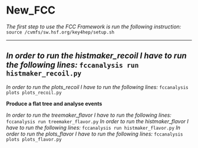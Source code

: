 # New_FCC
_The first step to use the FCC Framework is run the following instruction:_
 `source /cvmfs/sw.hsf.org/key4hep/setup.sh`
 ___
_In order to run the histmaker_recoil I have to run the following lines:_
`fccanalysis run histmaker_recoil.py`
---
_In order to run the plots_recoil I have to run the following lines:_
`fccanalysis plots plots_recoil.py`

**Produce a flat tree and analyse events**

_In order to run the treemaker_flavor I have to run the following lines:_
`fccanalysis run treemaker_flavor.py`
_In order to run the histmaker_flavor I have to run the following lines:_
`fccanalysis run histmaker_flavor.py`
_In order to run the plots_flavor I have to run the following lines:_
`fccanalysis plots plots_flavor.py`
